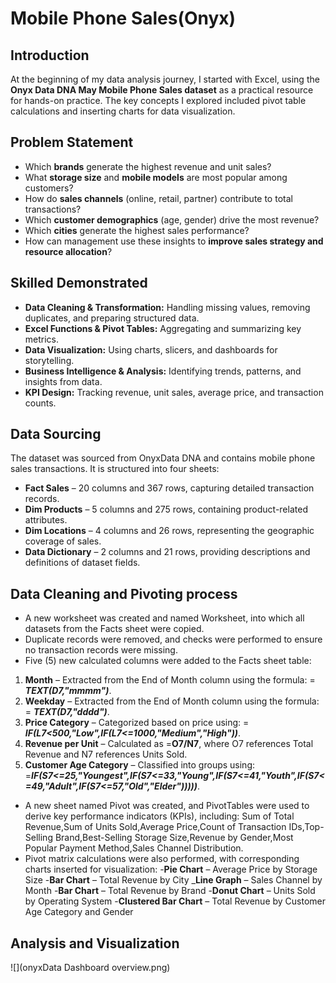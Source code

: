 # Mobile Phone Sales(Onyx)

## Introduction

At the beginning of my data analysis journey, I started with Excel, using the **Onyx Data DNA May Mobile Phone Sales dataset** as a practical resource for hands-on practice. The key concepts I explored included pivot table calculations and inserting charts for data visualization.

## Problem Statement

- Which **brands** generate the highest revenue and unit sales?
-	What **storage size** and **mobile models** are most popular among customers?
-	How do **sales channels** (online, retail, partner) contribute to total transactions?
-	Which **customer demographics** (age, gender) drive the most revenue?
-	Which **cities** generate the highest sales performance?
-	How can management use these insights to **improve sales strategy and resource allocation**?

## Skilled Demonstrated

-	**Data Cleaning & Transformation:** Handling missing values, removing duplicates, and preparing structured data.
-	**Excel Functions & Pivot Tables:** Aggregating and summarizing key metrics.
-	**Data Visualization:** Using charts, slicers, and dashboards for storytelling.
-	**Business Intelligence & Analysis:** Identifying trends, patterns, and insights from data.
-	**KPI Design:** Tracking revenue, unit sales, average price, and transaction counts.

## Data Sourcing 
The dataset was sourced from OnyxData DNA and contains mobile phone sales transactions. It is structured into four sheets:
-	**Fact Sales** – 20 columns and 367 rows, capturing detailed transaction records.
-	**Dim Products** – 5 columns and 275 rows, containing product-related attributes.
-	**Dim Locations** – 4 columns and 26 rows, representing the geographic coverage of sales.
-	**Data Dictionary** – 2 columns and 21 rows, providing descriptions and definitions of dataset fields.

## Data Cleaning and Pivoting process

-	A new worksheet was created and named Worksheet, into which all datasets from the Facts sheet were copied.
-	Duplicate records were removed, and checks were performed to ensure no transaction records were missing.
-	Five (5) new calculated columns were added to the Facts sheet table:
1. **Month** – Extracted from the End of Month column using the formula: = **_TEXT(D7,"mmmm")_**.
2.	**Weekday** – Extracted from the End of Month column using the formula: =  **_TEXT(D7,"dddd")_**.
3.	**Price Category** – Categorized based on price using: = **_IF(L7<500,"Low",IF(L7<=1000,"Medium","High"))_**.
4.	**Revenue per Unit** – Calculated as =**O7/N7**, where O7 references Total Revenue and N7 references Units Sold.
5.	**Customer Age Category** – Classified into groups using: =_**IF(S7<=25,"Youngest",IF(S7<=33,"Young",IF(S7<=41,"Youth",IF(S7<=49,"Adult",IF(S7<=57,"Old","Elder")))))**_.
-	A new sheet named Pivot was created, and PivotTables were used to derive key performance indicators (KPIs), including: Sum of Total Revenue,Sum of Units Sold,Average Price,Count of Transaction IDs,Top-Selling Brand,Best-Selling Storage Size,Revenue by Gender,Most Popular Payment Method,Sales Channel Distribution.
-	Pivot matrix calculations were also performed, with corresponding charts inserted for visualization:
-**Pie Chart** – Average Price by Storage Size
-**Bar Chart** – Total Revenue by City
_**Line Graph** – Sales Channel by Month
-**Bar Chart** – Total Revenue by Brand
-**Donut Chart** – Units Sold by Operating System
-**Clustered Bar Chart** – Total Revenue by Customer Age Category and Gender

## Analysis and Visualization

![](onyxData Dashboard overview.png)







